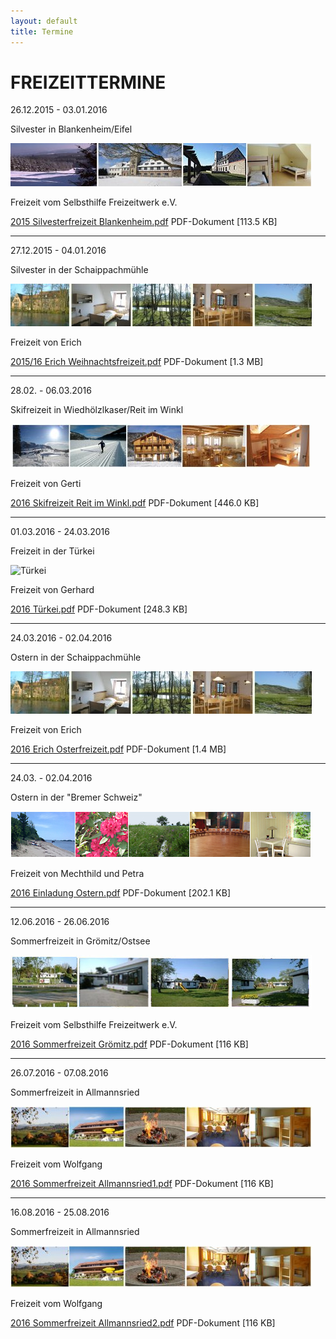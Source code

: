 ```yaml
---
layout: default
title: Termine
---
```

# FREIZEITTERMINE

26.12.2015 - 03.01.2016

Silvester in Blankenheim/Eifel

![blankenheim](/images/blankenheim.jpeg)

Freizeit vom Selbsthilfe Freizeitwerk e.V.

[2015 Silvesterfreizeit Blankenheim.pdf](/pdf/SilvesterfreizeitBlankenheim2015.pdf)
PDF-Dokument [113.5 KB]

-----------------------------------------------------------------------------

27.12.2015 - 04.01.2016

Silvester in der Schaippachmühle

![schaippach](/images/schaippach.jpeg)

Freizeit von Erich

[2015/16 Erich Weihnachtsfreizeit.pdf](/pdf/ErichWeihnachtsfreizeit2015.pdf)
PDF-Dokument [1.3 MB]

---------------------------------------------------------------------------

28.02. - 06.03.2016

Skifreizeit in Wiedhölzlkaser/Reit im Winkl

![reit](/images/reit.jpeg)

Freizeit von Gerti

[2016 Skifreizeit Reit im Winkl.pdf](/pdf/SkifreizeitReitimWinkl2016.pdf)
PDF-Dokument [446.0 KB]

---------------------------------------------------------------------------

01.03.2016 - 24.03.2016

Freizeit in der Türkei

![Türkei](/images/türkei.jpeg)

Freizeit von Gerhard

[2016 Türkei.pdf](/pdf/Türkei2016.pdf)
PDF-Dokument [248.3 KB]

---------------------------------------------------------------------

24.03.2016 - 02.04.2016

Ostern in der Schaippachmühle

![Schaippach](/images/schaippach.jpeg)

Freizeit von Erich

[2016 Erich Osterfreizeit.pdf](/pdf/ErichOsterfreizeit2016.pdf)
PDF-Dokument [1.4 MB]


-------------------------------------------------------------------

24.03. - 02.04.2016

Ostern in der "Bremer Schweiz"

![Ostern Bremer Schweiz](/images/bremen.jpeg)

Freizeit von Mechthild und Petra

[2016 Einladung Ostern.pdf](/pdf/BremenOstern2016.pdf)
PDF-Dokument [202.1 KB]

-------------------------------------------------------------------

12.06.2016 - 26.06.2016

Sommerfreizeit in Grömitz/Ostsee

![grömitz](/images/groemitz.jpeg)

Freizeit vom Selbsthilfe Freizeitwerk e.V.

[2016 Sommerfreizeit Grömitz.pdf](/pdf/Grömitz2016.pdf)
PDF-Dokument [116 KB]

-------------------------------------------------------------------

26.07.2016 - 07.08.2016

Sommerfreizeit in Allmannsried

![allmannsried](/images/allmansried.jpeg)

Freizeit vom Wolfgang

[2016 Sommerfreizeit Allmannsried1.pdf](/pdf/Allmannsried1-2016.pdf)
PDF-Dokument [116 KB]

-------------------------------------------------------------------

16.08.2016 - 25.08.2016

Sommerfreizeit in Allmannsried

![allmannsried](/images/allmansried.jpeg)

Freizeit vom Wolfgang

[2016 Sommerfreizeit Allmannsried2.pdf](/pdf/Allmannsried2-2016.pdf)
PDF-Dokument [116 KB]
